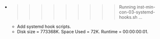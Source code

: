 * >>>>>>>>> Running inst-min-con-03-systemd-hooks.sh ...
  * Add systemd hook scripts.
  * Disk size = 773368K. Space Used = 72K. Runtime = 00:00:00:01.
